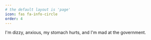 ```yaml
---
# the default layout is 'page'
icon: fas fa-info-circle
order: 4
---
```

I'm dizzy, anxious, my stomach hurts, and I'm mad at the government. 